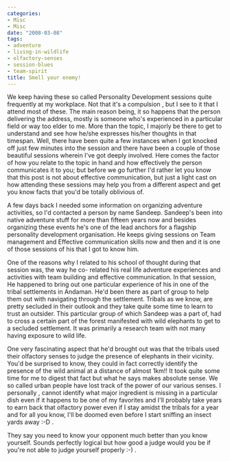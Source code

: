 ```yaml
---
categories:
- Misc
- Misc
date: "2008-03-08"
tags:
- adventure
- living-in-wildlife
- olfactory-senses
- session-blues
- team-spirit
title: Smell your enemy!
---
```


We keep having these so called Personality Development sessions quite frequently at my workplace. Not that it's a compulsion , but I see to it that I attend most of these. The main reason being, it so happens that the person delivering the address, mostly is someone who's experienced in a particular field or way too elder to me. More than the topic, I majorly be there to get to understand and see how he/she expresses his/her thoughts in that timespan. Well, there have been quite a few instances when I got knocked off just few minutes into the session and there have been a couple of those beautiful sessions wherein I've got deeply involved. Here comes the factor of how you relate to the topic in hand and how effectively the person communicates it to you; but before we go further I'd rather let you know that this post is not about effective communication, but just a light cast on how attending these sessions may help you from a different aspect and get you know facts that you'd be totally oblivious of.

A few days back I needed some information on organizing adventure activities, so I'd contacted a person by name Sandeep. Sandeep's been into native adventure stuff for more than fifteen years now and besides organizing these events he's one of the lead anchors for a flagship personality development organisation. He keeps giving sessions on Team management and Effective communication skills now and then and it is one of those sessions of his that I got to know him.

One of the reasons why I related to his school of thought during that session was, the way he co- related his real life adventure experiences and activities with team building and effective communication. In that session, He happened to bring out one particular experience of his in one of the tribal settlements in Andaman. He'd been there as part of group to help them out with navigating through the settlement. Tribals as we know, are pretty secluded in their outlook and they take quite some time to learn to trust an outsider. This particular group of which Sandeep was a part of, had to cross a certain part of the forest manifested with wild elephants to get to a secluded settlement. It was primarily a research team with not many having exposure to wild life.

One very fascinating aspect that he'd brought out was that the tribals used their olfactory senses to judge the presence of elephants in their vicinity. You'd be surprised to know, they could in fact correctly identify the presence of the wild animal at a distance of almost 1km!! It took quite some time for me to digest that fact but what he says makes absolute sense. We so called urban people have lost track of the power of our various senses. I personally , cannot identify what major ingredient is missing in a particular dish even if it happens to be one of my favorites and I'll probably take years to earn back that olfactory power even if I stay amidst the tribals for a year and for all you know, I'll be doomed even before I start sniffing an insect yards away :-D .

They say you need to know your opponent much better than you know yourself. Sounds perfectly logical but how good a judge would you be if you're not able to judge yourself properly :-) .
